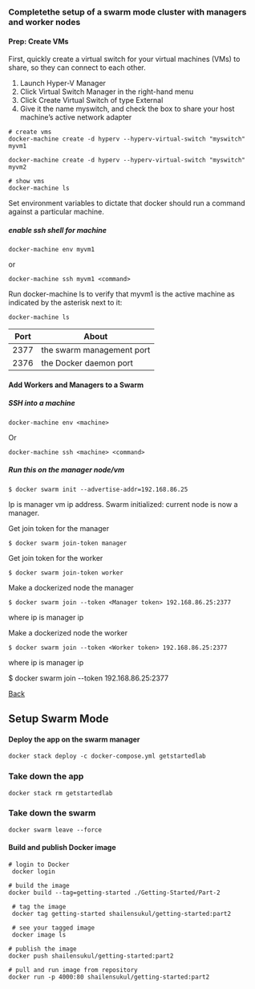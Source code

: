 ### <a name="setup"></a>Complete​ ​the​ ​setup​ ​of​ ​a​ ​swarm​ ​mode​ ​cluster ​with​ ​managers​ ​and​ ​worker​ ​nodes 

#### Prep: Create VMs

First, quickly create a virtual switch for your virtual machines (VMs) to share, 
so they can connect to each other.

1. Launch Hyper-V Manager
2. Click Virtual Switch Manager in the right-hand menu
3. Click Create Virtual Switch of type External
4. Give it the name myswitch, and check the box to share your host machine’s active network adapter

```
# create vms
docker-machine create -d hyperv --hyperv-virtual-switch "myswitch" myvm1

docker-machine create -d hyperv --hyperv-virtual-switch "myswitch" myvm2

# show vms
docker-machine ls
```

Set environment variables to dictate that docker should run a command against a particular machine.

##### enable ssh shell for machine
```
docker-machine env myvm1
```
or 

```
docker-machine ssh myvm1 <command>

```

Run docker-machine ls to verify that myvm1 is the active machine as indicated by the asterisk next to it:

```
docker-machine ls
```

| Port | About |
| --- | --- |
| 2377 | the swarm management port |
| 2376 | the Docker daemon port |

#### Add Workers and Managers to a Swarm

##### SSH into a machine

```
docker-machine env <machine>
```

Or

```
docker-machine ssh <machine> <command>
```

##### Run this on the manager node/vm

```
$ docker swarm init --advertise-addr=192.168.86.25 
```
Ip is manager vm ip address.
Swarm initialized: current node is now a manager.

Get join token for the manager
```
$ docker swarm join-token manager
```

 Get join token for the worker

```
$ docker swarm join-token worker
```

Make a dockerized node the manager
```
$ docker swarm join --token <Manager token> 192.168.86.25:2377
```
where ip is manager ip

Make a dockerized node the worker

```
$ docker swarm join --token <Worker token> 192.168.86.25:2377
```
where ip is manager ip

$ docker swarm join --token <Worker token> 192.168.86.25:2377

[Back](./ReadMe.md)

## Setup Swarm Mode

#### Deploy the app on the swarm manager

```
docker stack deploy -c docker-compose.yml getstartedlab
```

### Take down the app
```
docker stack rm getstartedlab
```

### Take down the swarm
```
docker swarm leave --force
```

#### Build and publish Docker image

```
# login to Docker
 docker login

# build the image
docker build --tag=getting-started ./Getting-Started/Part-2

 # tag the image
 docker tag getting-started shailensukul/getting-started:part2

 # see your tagged image
 docker image ls

# publish the image
docker push shailensukul/getting-started:part2

# pull and run image from repository
docker run -p 4000:80 shailensukul/getting-started:part2
```
